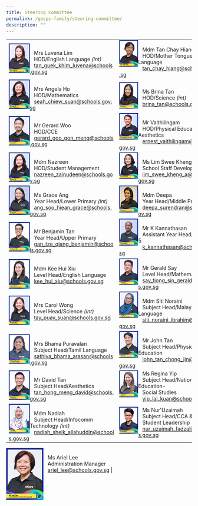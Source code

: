 ```yaml
---
title: Steering Committee
permalink: /gesps-family/steering-committee/
description: ""
---
```

| | |
|---|---|
<img src="/images/mrs%20luvena%20lim%202.jpg" align="left" style="width:20%"><br>&nbsp;&nbsp;&nbsp;Mrs Luvena Lim<br>&nbsp;&nbsp;&nbsp;HOD/English Language *(int)*<br>&nbsp;&nbsp;&nbsp;[tan_guek_khim_luvena@schools.gov.sg](mailto:Tan_Guek_Khim_Luvena@schools.gov.sg)|<img src="/images/mdm%20tan%20chay%20hiang.jpg" align="left" style="width:20%"><br>&nbsp;&nbsp;&nbsp;Mdm Tan Chay Hiang<br>&nbsp;&nbsp;&nbsp;HOD/Mother Tongue Language<br>&nbsp;&nbsp;&nbsp;[tan_chay_hiang@schools.gov.sg](mailto:tan_chay_hiang@schools.gov.sg)|
<img src="/images/mrs%20angela%20ho%202.jpg" align="left" style="width:20%"><br>&nbsp;&nbsp;&nbsp;Mrs Angela Ho<br>&nbsp;&nbsp;&nbsp;HOD/Mathematics<br>&nbsp;&nbsp;&nbsp;[seah_chiew_suan@schools.gov.sg](mailto:Seah_Chiew_Suan@schools.gov.sg)|<img src="/images/ms%20brina%20tan%20(2).jpg" align="left" style="width:20%"><br>&nbsp;&nbsp;&nbsp;Ms Brina Tan<br>&nbsp;&nbsp;&nbsp;HOD/Science *(int)*<br>&nbsp;&nbsp;&nbsp;[brina_tan@schools.gov.sg](mailto:brina_tan@schools.gov.sg)|
<img src="/images/mr%20gerard%20woo.jpg" align="left" style="width:20%"><br>&nbsp;&nbsp;&nbsp;Mr Gerard Woo<br>&nbsp;&nbsp;&nbsp;HOD/CCE<br>&nbsp;&nbsp;&nbsp;[gerard_goo_gon_meng@schools.gov.sg](mailto:Gerard_Woo_Hon_meng)|<img src="/images/mr%20vaithilingam%20ernest%20junior%202.jpg" align="left" style="width:20%"><br>&nbsp;&nbsp;&nbsp;Mr Vaithilingam<br>&nbsp;&nbsp;&nbsp;HOD/Physical Education &amp; Aesthetics<br>&nbsp;&nbsp;&nbsp;[ernest_vaithilingam@schools.gov.sg](mailto:Ernest_Vaithilingam@schools.gov.sg)|
<img src="/images/mdm%20nazreen%202.jpg" align="left" style="width:20%"><br>&nbsp;&nbsp;&nbsp;Mdm Nazreen<br>&nbsp;&nbsp;&nbsp;HOD/Student Management<br>&nbsp;&nbsp;&nbsp;[nazreen_zainudeen@schools.gov.sg](mailto:Nazreen_Zainudeen@schools.gov.sg)|<img src="/images/ms%20lim%20swee%20kheng%202.jpg" align="left" style="width:20%"><br>&nbsp;&nbsp;&nbsp;Ms Lim Swee Kheng<br>&nbsp;&nbsp;&nbsp;School Staff Developer<br>&nbsp;&nbsp;&nbsp;[lim_swee_kheng_a@schools.gov.sg](mailto:lim_swee_kheng_a@schools.gov.sg)|
<img src="/images/ms%20grace%20ang.jpg" align="left" style="width:20%"><br>&nbsp;&nbsp;&nbsp;Ms Grace Ang<br>&nbsp;&nbsp;&nbsp;Year Head/Lower Primary *(int)*<br>&nbsp;&nbsp;&nbsp;[ang_soo_hiean_grace@schools.gov.sg](mailto:ang_soo_hiean_grace@schools.gov.sg)|<img src="/images/mdm%20deepa%20(2).jpg" align="left" style="width:20%"><br>&nbsp;&nbsp;&nbsp;Mdm Deepa<br>&nbsp;&nbsp;&nbsp;Year Head/Middle Primary<br>&nbsp;&nbsp;&nbsp;[deepa_surendran@schools.gov.sg](mailto:Deepa_Surendran@schools.gov.sg)|
<img src="/images/mr%20benjamin%20gan%20(2).jpg" align="left" style="width:20%"><br>&nbsp;&nbsp;&nbsp;Mr Benjamin Tan<br>&nbsp;&nbsp;&nbsp;Year Head/Upper Primary<br>&nbsp;&nbsp;&nbsp;[gan_tze_qiang_benjamin@schools.gov.sg](mailto:gan_tze_qiang_benjamin@schools.gov.sg)|<img src="/images/mr%20k%20kannathasan%20(2).jpg" align="left" style="width:20%"><br>&nbsp;&nbsp;&nbsp;Mr K Kannathasan<br>&nbsp;&nbsp;&nbsp;Assistant Year Head/Primary 5<br>&nbsp;&nbsp;&nbsp;[k_kannathasan@schools.gov.sg](mailto:K_Kannathasan@schools.gov.sg)|
<img src="/images/mdm%20kee%20hui%20xiu.jpg" align="left" style="width:20%"><br>&nbsp;&nbsp;&nbsp;Mdm Kee Hui Xiu<br>&nbsp;&nbsp;&nbsp;Level Head/English Language<br>&nbsp;&nbsp;&nbsp;[kee_hui_xiu@schools.gov.sg](mailto:kee_hui_xiu@schools.gov.sg)|<img src="/images/mr%20gerald%20say-amended.jpg" align="left" style="width:20%"><br>&nbsp;&nbsp;&nbsp;Mr Gerald Say<br>&nbsp;&nbsp;&nbsp;Level Head/Mathematics<br>&nbsp;&nbsp;&nbsp;[say_tiong_sin_gerald@schools.gov.sg](mailto:say_tiong_sin_gerald@schools.gov.sg)|
<img src="/images/mrs%20carol%20wong%202.jpg" align="left" style="width:20%"><br>&nbsp;&nbsp;&nbsp;Mrs Carol Wong<br>&nbsp;&nbsp;&nbsp;Level Head/Science *(int)*<br>&nbsp;&nbsp;&nbsp;[tay_puay_suan@schools.gov.sg](mailto:tay_puay_suan@schools.gov.sg)|<img src="/images/ms%20siti%20noraini-amended.jpg" align="left" style="width:20%"><br>&nbsp;&nbsp;&nbsp;Mdm Siti Noraini<br>&nbsp;&nbsp;&nbsp;Subject Head/Malay Language<br>&nbsp;&nbsp;&nbsp;[siti_noraini_ibrahim@schools.gov.sg](mailto:siti_noraini_ibrahim@schools.gov.sg)|
<img src="/images/mrs%20bhama%20puravalan.jpg" align="left" style="width:20%"><br>&nbsp;&nbsp;&nbsp;Mrs Bhama Puravalan<br>&nbsp;&nbsp;&nbsp;Subject Head/Tamil Language<br>&nbsp;&nbsp;&nbsp;[sathiya_bhama_arasan@schools.gov.sg](mailto:sathiya_bhama_arasan@schools.gov.sg)|<img src="/images/mr%20john%20tan-amended.jpg" align="left" style="width:20%"><br>&nbsp;&nbsp;&nbsp;Mr John Tan<br>&nbsp;&nbsp;&nbsp;Subject Head/Physical Education<br>&nbsp;&nbsp;&nbsp;[john_tan_chong_jin@schools.gov.sg](mailto:john_tan_chong_jin@schools.gov.sg)|
<img src="/images/mr%20david%20tan.jpg" align="left" style="width:20%"><br>&nbsp;&nbsp;&nbsp;Mr David Tan<br>&nbsp;&nbsp;&nbsp;Subject Head/Aesthetics<br>&nbsp;&nbsp;&nbsp;[tan_hong_meng_david@schools.gov.sg](mailto:tan_hong_meng_david@schools.gov.sg)|<img src="/images/ms%20regina%20yip.jpg" align="left" style="width:20%">&nbsp;&nbsp;&nbsp;Ms Regina Yip<br>&nbsp;&nbsp;&nbsp;Subject Head/National Education-<br>&nbsp;&nbsp;&nbsp;Social Studies<br>&nbsp;&nbsp;&nbsp;[yip_lai_kuan@schools.gov.sg](mailto:yip_lai_kuan@schools.gov.sg)|
<img src="/images/mdm%20nadiah%20(2).jpg" align="left" style="width:20%"><br>&nbsp;&nbsp;&nbsp;Mdm Nadiah<br>&nbsp;&nbsp;&nbsp;Subject Head/Infocomm Technology *(int)*<br>&nbsp;&nbsp;&nbsp;[nadiah_sheik_allahuddin@schools.gov.sg](mailto:nadiah_sheik_allahuddin@schools.gov.sg)|<img src="/images/ms%20nur'uzaimah.jpg" align="left" style="width:20%">&nbsp;&nbsp;&nbsp;Ms Nur'Uzaimah<br>&nbsp;&nbsp;&nbsp;Subject Head/CCA &amp; <br>&nbsp;&nbsp;&nbsp;Student Leadership *(int)*<br>&nbsp;&nbsp;&nbsp;[nur_uzaimah_fadzali@schools.gov.sg](mailto:nur_uzaimah_fadzali@schools.gov.sg)|
<img src="/images/ms%20ariel%20lee.jpg" align="left" style="width:20%"><br>&nbsp;&nbsp;&nbsp;Ms Ariel Lee<br>&nbsp;&nbsp;&nbsp;Administration Manager<br>&nbsp;&nbsp;&nbsp;[ariel_lee@schools.gov.sg](mailto:ariel_lee@schools.gov.sg)
|